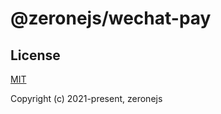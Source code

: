 # @zeronejs/wechat-pay

<!-- ![npm (scoped)](https://img.shields.io/npm/v/@zeronejs/ast-ts) -->
 
<!-- ## Documentation

visit [zerone.top](https://zerone.top/). -->

## License

[MIT](https://opensource.org/licenses/MIT)

Copyright (c) 2021-present, zeronejs

